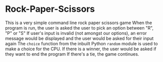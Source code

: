 # Rock-Paper-Scissors
This is a very simple command line rock paper scissors game
When the program is run, the user is asked the user to pick an option between "R", "P" or "S"
If user's input is invalid (not amongst our options), an error message would be displayed and the user would be asked for their input again
The `choice` function from the inbuilt Python `random` module is used to make a choice for the CPU.
If there is a winner, the user would be asked if they want to end the program
If there's a tie, the game continues. 
